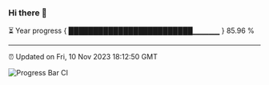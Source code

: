 ### Hi there 👋

⏳ Year progress { █████████████████████████▁▁▁▁▁ } 85.96 %

---

⏰ Updated on Fri, 10 Nov 2023 18:12:50 GMT

![Progress Bar CI](https://github.com/liununu/liununu/workflows/Progress%20Bar%20CI/badge.svg)
